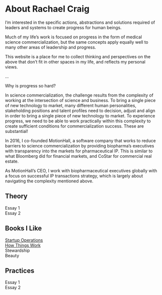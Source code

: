 # About Rachael Craig

I’m interested in the specific actions, abstractions and solutions required of leaders and systems to create progress for human beings.

Much of my life’s work is focused on progress in the form of medical science commercialization, but the same concepts apply equally well to many other areas of leadership and progress.

This website is a place for me to collect thinking and perspectives on the above that don’t fit in other spaces in my life, and reflects my personal views.

...

Why is progress so hard?

In science commercialization, the challenge results from the complexity of working at the intersection of science and business. To bring a single piece of new technology to market, many different human personalities, stakeholding positions and talent profiles need to decision, adjust and align in order to bring a single piece of new technology to market. To experience progress, we need to be able to work practically within this complexity to create sufficient conditions for commercialization success. These are substantial!

In 2016, I co-founded MotionHall, a software company that works to reduce barriers to science commercialization by providing biopharma’s executives with transparency into the markets for pharmaceutical IP. This is similar to what Bloomberg did for financial markets, and CoStar for commercial real estate.

As MotionHall’s CEO, I work with biopharmaceutical executives globally with a focus on successful IP transactions strategy, which is largely about navigating the complexity mentioned above.


## Theory

Essay 1<br>
Essay 2

## Books I Like

<a href="https://rachaelbachael.github.io/books/startops">Startup Operations</a><br>
<a href="https://rachaelbachael.github.io/readhow">How Things Work</a><br>
Stewardship<br>
Beauty

## Practices

Essay 1<br>
Essay 2





